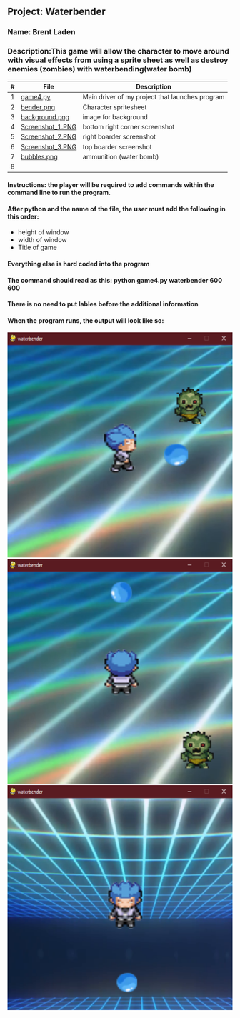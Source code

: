 ## Project: Waterbender
### Name: Brent Laden
### Description:This game will allow the character to move around with visual effects from using a sprite sheet as well as destroy enemies (zombies) with waterbending(water bomb)
|   #   | File            | Description                                        |
| :---: | ----------------------- | -------------------------------------------------- |
|   1   | [game4.py](https://github.com/sora1441/4443-5373-2D-Pygame-Laden/blob/master/Assignments/P01/game4.py)| Main driver of my project that launches program|
|   2   | [bender.png](https://github.com/sora1441/4443-5373-2D-Pygame-Laden/blob/master/Assignments/P01/bender.png)  | Character spritesheet  |
|   3   | [background.png](https://github.com/sora1441/4443-5373-2D-Pygame-Laden/blob/master/Assignments/P01/background.png) | image for background|
|  4  | [Screenshot_1.PNG](https://github.com/sora1441/4443-5373-2D-Pygame-Laden/blob/master/Assignments/P01/screenshot_1.png) | bottom right corner screenshot|
|   5  | [Screenshot_2.PNG](https://github.com/sora1441/4443-5373-2D-Pygame-Laden/blob/master/Assignments/P01/screenshot_2.png) | right boarder screenshot |
|   6  | [Screenshot_3.PNG](https://github.com/sora1441/4443-5373-2D-Pygame-Laden/blob/master/Assignments/P01/screenshot_3.png) | top boarder screenshot |
|   7   | [bubbles.png](https://github.com/sora1441/4443-5373-2D-Pygame-Laden/blob/master/Assignments/P01/bubbles.png) | ammunition (water bomb) |
| 8 | 
#### Instructions: the player will be required to add commands within the command line to run the program.
#### After python and the name of the file, the user must add the following in this order:
  * height of window
  * width of window
  * Title of game
#### Everything else is hard coded into the program
#### The command should read as this: python game4.py waterbender 600 600
#### There is no need to put lables before the additional information
#### When the program runs, the output will look like so:
![screenshot 1](https://github.com/sora1441/4443-5373-2D-Pygame-Laden/blob/master/Assignments/P01/screenshot_1.png)
![screenshot 2](https://github.com/sora1441/4443-5373-2D-Pygame-Laden/blob/master/Assignments/P01/screenshot_2.png)
![screenshot 3](https://github.com/sora1441/4443-5373-2D-Pygame-Laden/blob/master/Assignments/P01/screenshot_3.png)
